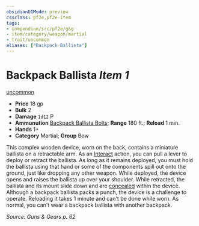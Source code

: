 ```yaml
---
obsidianUIMode: preview
cssclass: pf2e,pf2e-item
tags:
- compendium/src/pf2e/g&g
- item/category/weapon/martial
- trait/uncommon
aliases: ["Backpack Ballista"]
---
```

# Backpack Ballista *Item 1*  
[uncommon](../../../rules/traits/uncommon.md)  

- **Price** 18 gp
- **Bulk** 2
- **Damage** `1d12` P
- **Ammunution** [Backpack Ballista Bolts](backpack-ballista-bolts-g-g.md); **Range** 180 ft.; **Reload** 1 min.
- **Hands** 1+
- **Category** Martial; **Group** Bow 

This complex wooden device, worn on the back, contains a miniature ballista on a retractable arm. As an [Interact](../../../rules/actions/interact.md) action, you can pull a lever to deploy or retract the ballista. As long as it remains deployed, you must hold the ballista using that hand or some of the components spill out onto the ground, just like dropping any other weapon. While deployed, the device opens and raises the ballista up over your shoulder. While retracted, the ballista and its mount slide down and are [concealed](../../../rules/conditions.md#Concealed) within the device. Although a backpack ballista packs a punch, the device is a challenge to operate. Reloading it takes 1 minute and can't be done while worn. As normal, you can't wear a backpack ballista with another backpack.

*Source: Guns & Gears p. 62*